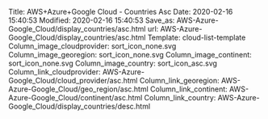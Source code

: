 Title: AWS+Azure+Google Cloud - Countries Asc
Date: 2020-02-16 15:40:53
Modified: 2020-02-16 15:40:53
Save_as: AWS-Azure-Google_Cloud/display_countries/asc.html
url: AWS-Azure-Google_Cloud/display_countries/asc.html
Template: cloud-list-template
Column_image_cloudprovider: sort_icon_none.svg
Column_image_georegion: sort_icon_none.svg
Column_image_continent: sort_icon_none.svg
Column_image_country: sort_icon_asc.svg
Column_link_cloudprovider: AWS-Azure-Google_Cloud/cloud_provider/asc.html
Column_link_georegion: AWS-Azure-Google_Cloud/geo_region/asc.html
Column_link_continent: AWS-Azure-Google_Cloud/continent/asc.html
Column_link_country: AWS-Azure-Google_Cloud/display_countries/desc.html
